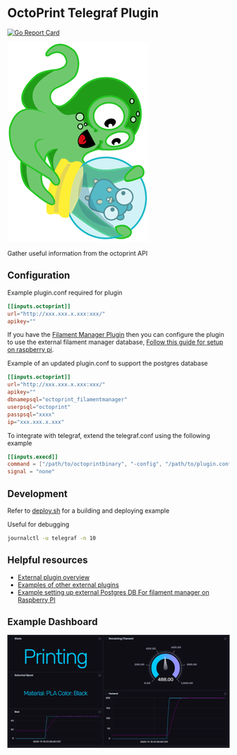 # OctoPrint Telegraf Plugin

[![Go Report Card](https://goreportcard.com/badge/github.com/BattleBas/octoprint-telegraf-plugin)](https://goreportcard.com/report/github.com/BattleBas/octoprint-telegraf-plugin)

![octoprint](octoprint.png "icon")

Gather useful information from the octoprint API

## Configuration

Example plugin.conf required for plugin

```toml
[[inputs.octoprint]]
url="http://xxx.xxx.x.xxx:xxx/"
apikey=""
```

If you have the [Filament Manager Plugin](https://plugins.octoprint.org/plugins/filamentmanager/) then you can configure the plugin to use the external filament manager database,
[Follow this guide for setup on raspberry pi](https://github.com/malnvenshorn/OctoPrint-FilamentManager/wiki/Setup-PostgreSQL-on-Raspbian-(Stretch)).

Example of an updated plugin.conf to support the postgres database

```toml
[[inputs.octoprint]]
url="http://xxx.xxx.x.xxx:xxx/"
apikey=""
dbnamepsql="octoprint_filamentmanager"
userpsql="octoprint"
passpsql="xxxx"
ip="xxx.xxx.x.xxx"
```

To integrate with telegraf, extend the telegraf.conf using the following example

```toml
[[inputs.execd]]
command = ["/path/to/octoprintbinary", "-config", "/path/to/plugin.conf"]
signal = "none"
```

## Development

Refer to [deploy.sh](deploy.sh) for a building and deploying example

Useful for debugging

```bash
journalctl -u telegraf -n 10
```

## Helpful resources

* [External plugin overview](https://github.com/influxdata/telegraf/blob/master/plugins/common/shim/README.md)
* [Examples of other external plugins](https://github.com/influxdata/telegraf/blob/master/EXTERNAL_PLUGINS.md)
* [Example setting up external Postgres DB For filament manager on Raspberry PI](https://github.com/malnvenshorn/OctoPrint-FilamentManager/wiki/Setup-PostgreSQL-on-Raspbian-(Stretch))

## Example Dashboard

![example](Example.PNG "example")

